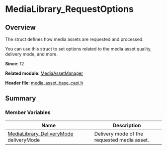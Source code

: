# MediaLibrary_RequestOptions

## Overview

The struct defines how media assets are requested and processed.

You can use this struct to set options related to the media asset quality, delivery mode, and more.

**Since**: 12

**Related module**: [MediaAssetManager](capi-mediaassetmanager.md)

**Header file**: [media_asset_base_capi.h](capi-media-asset-base-capi-h.md)

## Summary

### Member Variables

| Name| Description|
| -- | -- |
| [MediaLibrary_DeliveryMode](capi-media-asset-base-capi-h.md#medialibrary_deliverymode) deliveryMode | Delivery mode of the requested media asset.|
